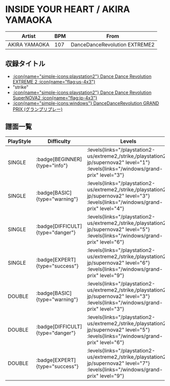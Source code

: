 # INSIDE YOUR HEART / AKIRA YAMAOKA

|Artist|BPM|From|
|------|---|----|
|AKIRA YAMAOKA|107|DanceDanceRevolution EXTREME2|

## 収録タイトル

- [:icon{name="simple-icons:playstation2"} Dance Dance Revolution EXTREME 2 :icon{name="flag:us-4x3"}](/playstation2-us/extreme2)
- "strike"
- [:icon{name="simple-icons:playstation2"} Dance Dance Revolution SuperNOVA2 :icon{name="flag:jp-4x3"}](/playstation2-jp/supernova2)
- [:icon{name="simple-icons:windows"} DanceDanceRevolution GRAND PRIX (グランプリプレー)](/windows/grand-prix)

## 譜面一覧

|PlayStyle|Difficulty|Levels|Notes|Movie|
|---------|----------|------|-----|-----|
|SINGLE| :badge[BEGINNER]{type="info"}| :levels{links="/playstation2-us/extreme2,/strike,/playstation2-jp/supernova2" level="1"} :levels{links="/windows/grand-prix" level="3"}|76/0||
|SINGLE| :badge[BASIC]{type="warning"}| :levels{links="/playstation2-us/extreme2,/strike,/playstation2-jp/supernova2" level="3"} :levels{links="/windows/grand-prix" level="4"}|117/8||
|SINGLE| :badge[DIFFICULT]{type="danger"}| :levels{links="/playstation2-us/extreme2,/strike,/playstation2-jp/supernova2" level="5"} :levels{links="/windows/grand-prix" level="6"}|185/4||
|SINGLE| :badge[EXPERT]{type="success"}| :levels{links="/playstation2-us/extreme2,/strike,/playstation2-jp/supernova2" level="6"} :levels{links="/windows/grand-prix" level="9"}|241/4||
|DOUBLE| :badge[BASIC]{type="warning"}| :levels{links="/playstation2-us/extreme2,/strike,/playstation2-jp/supernova2" level="3"} :levels{links="/windows/grand-prix" level="3"}|118/9||
|DOUBLE| :badge[DIFFICULT]{type="danger"}| :levels{links="/playstation2-us/extreme2,/strike,/playstation2-jp/supernova2" level="5"} :levels{links="/windows/grand-prix" level="6"}|187/4||
|DOUBLE| :badge[EXPERT]{type="success"}| :levels{links="/playstation2-us/extreme2,/strike,/playstation2-jp/supernova2" level="7"} :levels{links="/windows/grand-prix" level="9"}|242/4||
